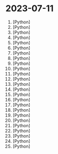 # 2023-07-11

1. [](https://github.comundefined "A powerful and modular stable diffusion GUI with a graph/nodes interface.") [Python]
2. [](https://github.comundefined "👋 Hey there new grad🎉! We've put together a collection of full-time job openings for SWE, Quant, PM and tech roles in 2024! 🚀") [Python]
3. [](https://github.comundefined "⚡ Building applications with LLMs through composability ⚡") [Python]
4. [](https://github.comundefined "Magnificent app which corrects your previous console command.") [Python]
5. [](https://github.comundefined "Python Backtesting library for trading strategies") [Python]
6. [](https://github.comundefined "An AI personal assistant for your digital brain") [Python]
7. [](https://github.comundefined "Python package for easily interfacing with chat apps, with robust features and minimal code complexity.") [Python]
8. [](https://github.comundefined "Command-line program to download videos from YouTube.com and other video sites") [Python]
9. [](https://github.comundefined "Interact privately with your documents using the power of GPT, 100% privately, no data leaks") [Python]
10. [](https://github.comundefined "Unofficial and reverse-engineered Threads (threads.net) Python API wrapper. Supports read and write capabilities.") [Python]
11. [](https://github.comundefined "Implementation of plug in and play Attention from LongNet: Scaling Transformers to 1,000,000,000 Tokens") [Python]
12. [](https://github.comundefined "An open source implementation of OpenAI's ChatGPT Code interpreter") [Python]
13. [](https://github.comundefined "H2O LLM Studio - a framework and no-code GUI for fine-tuning LLMs") [Python]
14. [](https://github.comundefined "") [Python]
15. [](https://github.comundefined "🏡 Open source home automation that puts local control and privacy first.") [Python]
16. [](https://github.comundefined "A youtube-dl fork with additional features and fixes") [Python]
17. [](https://github.comundefined "Simple boilerplate to get started with Generative AI models from Google Vertex AI based on FastAPI") [Python]
18. [](https://github.comundefined "") [Python]
19. [](https://github.comundefined "") [Python]
20. [](https://github.comundefined "Implementation of DragDiffusion: Harnessing Diffusion Models for Interactive Point-based Image Editing") [Python]
21. [](https://github.comundefined "Install Jenkins, configure Docker as slave, set up cicd, deploy applications to k8s using Argo CD in GitOps way.") [Python]
22. [](https://github.comundefined "A list of useful payloads and bypass for Web Application Security and Pentest/CTF") [Python]
23. [](https://github.comundefined "🍰 Desktop utility to download images/videos/music/text from various websites, and more.") [Python]
24. [](https://github.comundefined "Unified AI") [Python]
25. [](https://github.comundefined "The official GitHub page for the survey paper A Survey of Large Language Models.") [Python]
